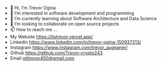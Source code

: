 - 👋 Hi, I’m Trevor Ogina
- 👀 I’m interested in software development and programming
- 🌱 I’m currently learning about Software Architecture and Data Science
- 💞️ I’m looking to collaborate on open source projects 
- 📫 How to reach me ...
- My Website    https://itstrevor.vercel.app/
- Linkedin   https://www.linkedin.com/in/trevor-ogina-150937213/
- Instagram  https://www.instagram.com/trevor_augeaner/
- Github    https://github.com/Trevor-crypto243
- Email   otitrevor450@gmail.com

<!---
Trevor-crypto243/Trevor-crypto243 is a ✨ special ✨ repository because its `README.md` (this file) appears on your GitHub profile.
You can click the Preview link to take a look at your changes.
--->
